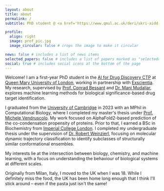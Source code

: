 ```yaml
---
layout: about
title: about
permalink: /
subtitle: PhD student @ <a href='https://www.qmul.ac.uk/deri/ukri-aidd-doctoral-training-programme/'>Queen Mary University of London</a> and <a href='https://www.exscientia.com/'>Exscientia</a>

profile:
  align: right
  image: prof_pic.jpg
  image_circular: false # crops the image to make it circular

news: false # includes a list of news items
selected_papers: false # includes a list of papers marked as "selected={true}"
social: true # includes social icons at the bottom of the page
---
```


Welcome! I am a first-year PhD student in the <a href='https://www.qmul.ac.uk/deri/ukri-aidd-doctoral-training-programme/'>AI for Drug Discovery CTP</a> at <a href='https://www.qmul.ac.uk/'>Queen Mary University of London</a>, working in partnership with <a href='https://www.exscientia.com/'>Exscientia</a>. My research, supervised by <a href='https://www.qmul.ac.uk/sbbs/staff/conradbessant.html'>Prof. Conrad Bessant</a> and <a href='https://www.linkedin.com/in/mudaliar/?originalSubdomain=uk'>Dr. Mani Mudaliar</a>, explores machine learning methods for biological significance-based drug target identification. 

I graduated from the <a href='https://www.cam.ac.uk/'>University of Cambridge</a> in 2023 with an MPhil in Computational Biology, where I completed my master's thesis under <a href='https://www.ch.cam.ac.uk/person/mv245'>Prof. Michele Vendruscolo</a>. My work focused on AlphaFold2-based prediction of the co-condensation propensity of proteins. Prior to that, I earned a BSc in Biochemistry from <a href='https://www.imperial.ac.uk/'>Imperial College London</a>. I completed my undergraduate thesis under the supervision of <a href='https://profiles.imperial.ac.uk/r.weinzierl/about'>Dr. Robert Weinzierl</a>, focusing on molecular dynamic trajectory classification to identify subclasses of structurally similar conformational ensembles.

My interests lie at the intersection between biology, chemistry, and machine learning, with a focus on understanding the behaviour of biological systems at different scales. 

Originally from Milan, Italy, I moved to the UK when I was 18. While I definitely miss the food, the UK has been home long enough that I think I'll stick around – even if the pasta just isn't the same!

